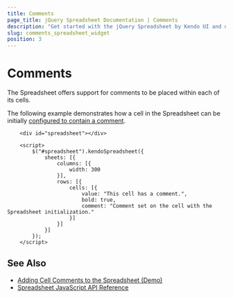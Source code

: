 ```yaml
---
title: Comments
page_title: jQuery Spreadsheet Documentation | Comments
description: "Get started with the jQuery Spreadsheet by Kendo UI and define the comments in its cells."
slug: comments_spreadsheet_widget
position: 3
---
```


# Comments

The Spreadsheet offers support for comments to be placed within each of its cells.

The following example demonstrates how a cell in the Spreadsheet can be initially [configured to contain a comment](/api/javascript/ui/spreadsheet/configuration/sheets.rows.cells.comment).

```dojo
    <div id="spreadsheet"></div>

    <script>
        $("#spreadsheet").kendoSpreadsheet({
            sheets: [{
                columns: [{
                    width: 300
                }],
                rows: [{
                    cells: [{
                        value: "This cell has a comment.",
                        bold: true,
                        comment: "Comment set on the cell with the Spreadsheet initialization."
                    }]
                }]
            }]
        });
    </script>
```

## See Also

* [Adding Cell Comments to the Spreadsheet (Demo)](https://demos.telerik.com/kendo-ui/spreadsheet/cell-comments)
* [Spreadsheet JavaScript API Reference](/api/javascript/ui/spreadsheet)
